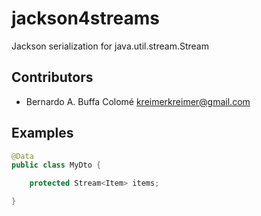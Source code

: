 # jackson4streams

Jackson serialization for java.util.stream.Stream

## Contributors

- Bernardo A. Buffa Colomé <kreimerkreimer@gmail.com>


## Examples

```java
@Data
public class MyDto {

    protected Stream<Item> items;

}
```
